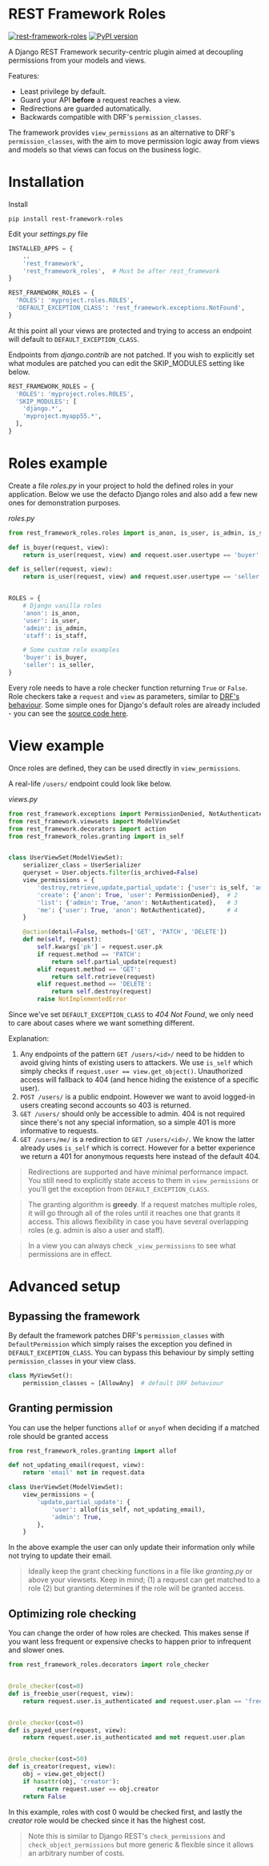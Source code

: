 REST Framework Roles
====================

[![rest-framework-roles](https://circleci.com/gh/Pithikos/rest-framework-roles.svg?style=svg)](https://circleci.com/gh/Pithikos/rest-framework-roles) [![PyPI version](https://badge.fury.io/py/rest-framework-roles.svg)](https://badge.fury.io/py/rest-framework-roles)

A Django REST Framework security-centric plugin aimed at decoupling permissions from your models and views.

Features:

  - Least privilege by default.
  - Guard your API **before** a request reaches a view.
  - Redirections are guarded automatically.
  - Backwards compatible with DRF's `permission_classes`.

The framework provides `view_permissions` as an alternative to DRF's `permission_classes`, with the aim to move permission logic away from views and models so that views can focus on the business logic.

Installation
============

Install

    pip install rest-framework-roles

Edit your *settings.py* file

```python
INSTALLED_APPS = {
    ..
    'rest_framework',
    'rest_framework_roles',  # Must be after rest_framework
}

REST_FRAMEWORK_ROLES = {
  'ROLES': 'myproject.roles.ROLES',
  'DEFAULT_EXCEPTION_CLASS': 'rest_framework.exceptions.NotFound',
}
```

At this point all your views are protected and trying to access an endpoint will default to `DEFAULT_EXCEPTION_CLASS`.

Endpoints from *django.contrib* are not patched. If you wish to explicitly set what modules are patched you can edit the SKIP_MODULES setting like below.

```python
REST_FRAMEWORK_ROLES = {
  'ROLES': 'myproject.roles.ROLES',
  'SKIP_MODULES': [
    'django.*',
    'myproject.myapp55.*',
  ],
}
```


Roles example
===========================

Create a file *roles.py* in your project to hold the defined roles in your application. Below we use the defacto Django roles and also add a few new ones for demonstration purposes.


*roles.py*
```python
from rest_framework_roles.roles import is_anon, is_user, is_admin, is_staff

def is_buyer(request, view):
    return is_user(request, view) and request.user.usertype == 'buyer'

def is_seller(request, view):
    return is_user(request, view) and request.user.usertype == 'seller'


ROLES = {
    # Django vanilla roles
    'anon': is_anon,
    'user': is_user,
    'admin': is_admin,
    'staff': is_staff,

    # Some custom role examples
    'buyer': is_buyer,
    'seller': is_seller,
}
```

Every role needs to have a role checker function returning `True` or `False`. Role checkers take a `request` and `view` as parameters, similar to [DRF's behaviour](https://www.django-rest-framework.org/api-guide/permissions/). Some simple ones for Django's default roles are already included - you can see the [source code here](https://github.com/Pithikos/rest-framework-roles/blob/master/rest_framework_roles/roles.py).


View example
===========================

Once roles are defined, they can be used directly in `view_permissions`.

A real-life `/users/` endpoint could look like below.

*views.py*
```python
from rest_framework.exceptions import PermissionDenied, NotAuthenticated
from rest_framework.viewsets import ModelViewSet
from rest_framework.decorators import action
from rest_framework_roles.granting import is_self


class UserViewSet(ModelViewSet):
    serializer_class = UserSerializer
    queryset = User.objects.filter(is_archived=False)
    view_permissions = {
        'destroy,retrieve,update,partial_update': {'user': is_self, 'admin': True},  # 1
        'create': {'anon': True, 'user': PermissionDenied},  # 2
        'list': {'admin': True, 'anon': NotAuthenticated},   # 3
        'me': {'user': True, 'anon': NotAuthenticated},      # 4
    }

    @action(detail=False, methods=['GET', 'PATCH', 'DELETE'])
    def me(self, request):
        self.kwargs['pk'] = request.user.pk
        if request.method == 'PATCH':
            return self.partial_update(request)
        elif request.method == 'GET':
            return self.retrieve(request)
        elif request.method == 'DELETE':
            return self.destroy(request)
        raise NotImplementedError
```

Since we've set `DEFAULT_EXCEPTION_CLASS` to *404 Not Found*, we only need to care about cases where we want something different.

Explanation:

1. Any endpoints of the pattern `GET /users/<id>/` need to be hidden to avoid giving hints of existing users to attackers. We use `is_self` which simply checks if `request.user == view.get_object()`. Unauthorized access will fallback to 404 (and hence hiding the existence of a specific user).
2. `POST /users/` is a public endpoint. However we want to avoid logged-in users creating second accounts so 403 is returned.
3. `GET /users/` should only be accessible to admin. 404 is not required since there's not any special information, so a simple 401 is more informative to requests.
4. `GET /users/me/` is a redirection to `GET /users/<id>/`. We know the latter already uses `is_self` which is correct. However for a better experience we return a 401 for anonymous requests here instead of the default 404.

> Redirections are supported and have minimal performance impact. You still need to explicitly state access to them in `view_permissions` or you'll get the exception from `DEFAULT_EXCEPTION_CLASS`.

> The granting algorithm is **greedy**. If a request matches multiple roles, it will go through all of the roles until it reaches one that grants it access. This allows flexibility in case you have several overlapping roles (e.g. admin is also a user and staff).

> In a view you can always check `_view_permissions` to see what permissions are in effect.


Advanced setup
==============

Bypassing the framework
-----------------------
By default the framework patches DRF's `permission_classes` with `DefaultPermission` which simply raises the exception you defined in `DEFAULT_EXCEPTION_CLASS`. You can bypass this behaviour by simply setting `permission_classes` in your view class.

```python
class MyViewSet():
    permission_classes = [AllowAny]  # default DRF behaviour
```


Granting permission
-------------------

You can use the helper functions `allof` or `anyof` when deciding if a matched role should be granted access

```python
from rest_framework_roles.granting import allof

def not_updating_email(request, view):
    return 'email' not in request.data

class UserViewSet(ModelViewSet):
    view_permissions = {
        'update,partial_update': {
            'user': allof(is_self, not_updating_email),
            'admin': True,
        },
    }
```

In the above example the user can only update their information only while not trying to update their email.

> Ideally keep the grant checking functions in a file like *granting.py* or above your viewsets. Keep in mind; (1) a request can get matched to a role (2) but granting determines if the role will be granted access.


Optimizing role checking
------------------------

You can change the order of how roles are checked. This makes sense if you want
less frequent or expensive checks to happen prior to infrequent and slower ones.


```python
from rest_framework_roles.decorators import role_checker


@role_checker(cost=0)
def is_freebie_user(request, view):
    return request.user.is_authenticated and request.user.plan == 'freebie'


@role_checker(cost=0)
def is_payed_user(request, view):
    return request.user.is_authenticated and not request.user.plan


@role_checker(cost=50)
def is_creator(request, view):
    obj = view.get_object()
    if hasattr(obj, 'creator'):
        return request.user == obj.creator
    return False
```

In this example, roles with cost 0 would be checked first, and lastly the *creator* role would be checked since it has the highest cost.

> Note this is similar to Django REST's `check_permissions` and `check_object_permissions` but more generic & flexible since it allows an arbitrary number of costs.

